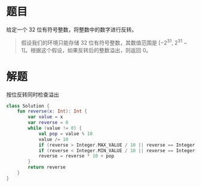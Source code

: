 # 题目

给定一个 32 位有符号整数，将整数中的数字进行反转。

> 假设我们的环境只能存储 32 位有符号整数，其数值范围是 [−2<sup>31</sup>, 2<sup>31</sup> − 1]。根据这个假设，如果反转后的整数溢出，则返回 0。

# 解题

按位反转同时检查溢出

```kotlin
class Solution {
    fun reverse(x: Int): Int {
        var value = x
        var reverse = 0
        while (value != 0) {
            val pop = value % 10
            value /= 10
            if (reverse > Integer.MAX_VALUE / 10 || reverse == Integer.MAX_VALUE / 10 && pop > 7) return 0
            if (reverse < Integer.MIN_VALUE / 10 || reverse == Integer.MIN_VALUE / 10 && pop < -8) return 0
            reverse = reverse * 10 + pop
        }
        return reverse
    }
}
```